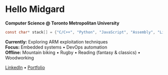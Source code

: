 # Hello Midgard
**Computer Science @ Toronto Metropolitan University**

```c
const char* stack[] = {"C/C++", "Python", "JavaScript", "Assembly", "Linux"};
```

**Currently:** Exploring ARM exploitation techniques  
**Focus:** Embedded systems • DevOps automation  
**Offline:** Mountain biking • Rugby • Reading (fantasy & classics) • Woodworking

[LinkedIn](https://www.linkedin.com/in/bhavdeeparora/) • [Portfolio](https://bhavdeep.dev/)

